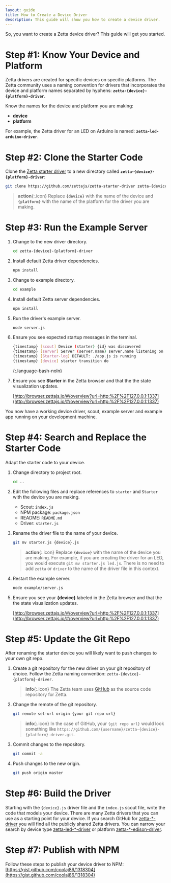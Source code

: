 ```yaml
---
layout: guide
title: How to Create a Device Driver
description: This guide will show you how to create a device driver.
---
```


So, you want to create a Zetta device driver? This guide will get you started.

# Step #1: Know Your Device and Platform

Zetta drivers are created for specific devices on specific platforms. The Zetta community uses a naming convention for drivers that incorporates the device and platform names separated by hyphens: **`zetta-{device}-{platform}-driver`**. 

Know the names for the device and platform you are making:

* **device**
* **platform**

For example, the Zetta driver for an LED on Arduino is named: **`zetta-led-arduino-driver`**.

# Step #2: Clone the Starter Code

Clone the [Zetta starter driver](https://github.com/zettajs/zetta-starter-driver) to a new directory called **`zetta-{device}-{platform}-driver`**:

```bash
git clone https://github.com/zettajs/zetta-starter-driver zetta-{device}-{platform}-driver
```

> **action**{:.icon} Replace **`{device}`** with the name of the device and **`{platform}`** with the name of the platform for the driver you are making.

# Step #3: Run the Example Server

1. Change to the new driver directory.

   ```bash
   cd zetta-{device}-{platform}-driver
   ```

1. Install default Zetta driver dependencies.

   ```bash
   npm install
   ```

1. Change to example directory.

   ```bash
   cd example
   ```

1. Install default Zetta server dependencies.

   ```bash
   npm install
   ```

1. Run the driver's example server.

   ```bash
   node server.js
   ```

1. Ensure you see expected startup messages in the terminal.

   ```bash
   {timestamp} [scout] Device (starter) {id} was discovered
   {timestamp} [server] Server (server.name) server.name listening on http://127.0.0.1:1337
   {timestamp} [Starter-log] DEFAULT: ./app.js is running
   {timestamp} [device] starter transition do   
   ```
   {:.language-bash-noln}
   
1. Ensure you see **Starter** in the Zetta browser and that the the state visualization updates.

   [http://browser.zettajs.io/#/overview?url=http:%2F%2F127.0.0.1:1337](http://browser.zettajs.io/#/overview?url=http:%2F%2F127.0.0.1:1337)

You now have a working device driver, scout, example server and example app running on your development machine. 

# Step #4: Search and Replace the Starter Code

Adapt the starter code to your device.

1. Change directory to project root.

   ```bash
   cd ..
   ```

1. Edit the following files and replace references to `starter` and `Starter` with the device you are making.

   * Scout: `index.js`
   * NPM package: `package.json`
   * README: `README.md`
   * Driver: `starter.js`

1. Rename the driver file to the name of your device.

   ```bash
   git mv starter.js {device}.js
   ```

   > **action**{:.icon} Replace **`{device}`** with the name of the device you are making. For example, if you are creating the driver for an LED, you would execute `git mv starter.js led.js`. There is no need to add `zetta` or `driver` to the name of the driver file in this context.

1. Restart the example server.

   ```bash
   node example/server.js
   ```
   
1. Ensure you see your **{device}** labeled in the Zetta browser and that the the state visualization updates.

      [http://browser.zettajs.io/#/overview?url=http:%2F%2F127.0.0.1:1337](http://browser.zettajs.io/#/overview?url=http:%2F%2F127.0.0.1:1337)

# Step #5: Update the Git Repo

After renaming the starter device you will likely want to push changes to your own git repo.

1. Create a git repository for the new driver on your git repository of choice. Follow the Zetta naming convention: `zetta-{device}-{platform}-driver`.

   > **info**{:.icon} The Zetta team uses [GitHub](https://help.github.com/articles/create-a-repo/) as the source code repository for Zetta.

1. Change the remote of the git repository.

   ```bash
   git remote set-url origin {your git repo url}
   ```
   
   > **info**{:.icon} In the case of GitHub, your `{git repo url}` would look something like `https://github.com/{username}/zetta-{device}-{platform}-driver.git`.

2. Commit changes to the repository.

   ```bash
   git commit -a
   ```

2. Push changes to the new origin.

   ```bash
   git push origin master
   ```

# Step #6: Build the Driver

Starting with the `{device}.js` driver file and the `index.js` scout file, write the code that models your device. There are many Zetta drivers that you can use as a starting point for your device. If you search GitHub for [zetta-\*-driver](https://github.com/search?utf8=%E2%9C%93&q=zetta-*-driver&type=Repositories) you will find all the publicly shared Zetta drivers. You can narrow your search by device type [zetta-led-\*-driver](https://github.com/search?utf8=%E2%9C%93&q=zetta-led-*-driver&type=Repositories) or platform [zetta-\*-edison-driver](https://github.com/search?utf8=%E2%9C%93&q=zetta-*-edison-driver&type=Repositories&ref=searchresults).

# Step #7: Publish with NPM

Follow these steps to publish your device driver to NPM: [https://gist.github.com/coolaj86/1318304](https://gist.github.com/coolaj86/1318304)
